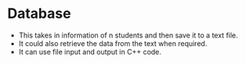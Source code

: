 # Database

* This takes in information of n students and then save it to a text file.
* It could also retrieve the data from the text when required.
* It can use file input and output in C++ code.

